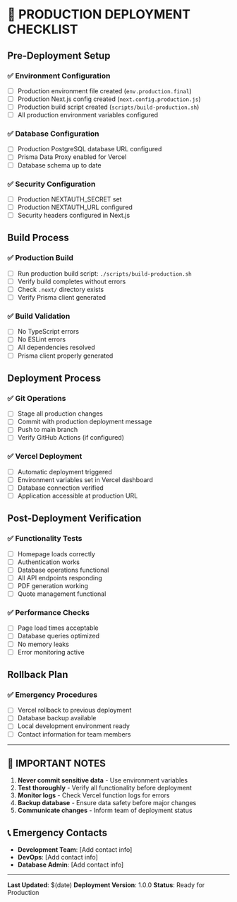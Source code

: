 # 🚀 PRODUCTION DEPLOYMENT CHECKLIST

## Pre-Deployment Setup

### ✅ Environment Configuration
- [ ] Production environment file created (`env.production.final`)
- [ ] Production Next.js config created (`next.config.production.js`)
- [ ] Production build script created (`scripts/build-production.sh`)
- [ ] All production environment variables configured

### ✅ Database Configuration
- [ ] Production PostgreSQL database URL configured
- [ ] Prisma Data Proxy enabled for Vercel
- [ ] Database schema up to date

### ✅ Security Configuration
- [ ] Production NEXTAUTH_SECRET set
- [ ] Production NEXTAUTH_URL configured
- [ ] Security headers configured in Next.js

## Build Process

### ✅ Production Build
- [ ] Run production build script: `./scripts/build-production.sh`
- [ ] Verify build completes without errors
- [ ] Check `.next/` directory exists
- [ ] Verify Prisma client generated

### ✅ Build Validation
- [ ] No TypeScript errors
- [ ] No ESLint errors
- [ ] All dependencies resolved
- [ ] Prisma client properly generated

## Deployment Process

### ✅ Git Operations
- [ ] Stage all production changes
- [ ] Commit with production deployment message
- [ ] Push to main branch
- [ ] Verify GitHub Actions (if configured)

### ✅ Vercel Deployment
- [ ] Automatic deployment triggered
- [ ] Environment variables set in Vercel dashboard
- [ ] Database connection verified
- [ ] Application accessible at production URL

## Post-Deployment Verification

### ✅ Functionality Tests
- [ ] Homepage loads correctly
- [ ] Authentication works
- [ ] Database operations functional
- [ ] All API endpoints responding
- [ ] PDF generation working
- [ ] Quote management functional

### ✅ Performance Checks
- [ ] Page load times acceptable
- [ ] Database queries optimized
- [ ] No memory leaks
- [ ] Error monitoring active

## Rollback Plan

### ✅ Emergency Procedures
- [ ] Vercel rollback to previous deployment
- [ ] Database backup available
- [ ] Local development environment ready
- [ ] Contact information for team members

---

## 🚨 IMPORTANT NOTES

1. **Never commit sensitive data** - Use environment variables
2. **Test thoroughly** - Verify all functionality before deployment
3. **Monitor logs** - Check Vercel function logs for errors
4. **Backup database** - Ensure data safety before major changes
5. **Communicate changes** - Inform team of deployment status

## 📞 Emergency Contacts

- **Development Team**: [Add contact info]
- **DevOps**: [Add contact info]
- **Database Admin**: [Add contact info]

---

**Last Updated**: $(date)
**Deployment Version**: 1.0.0
**Status**: Ready for Production
